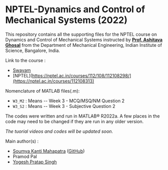 # NPTEL-Dynamics and Control of Mechanical Systems (2022)
This repository contains all the supporting files for the NPTEL course on Dynamics and Control of Mechanical Systems instructed by **[Prof. Ashitava Ghosal](https://mecheng.iisc.ac.in/~asitava/)** from the Department of Mechanical Engineering, Indian Institute of Science, Bangalore, India.

Link to the course :
* [Swayam](https://onlinecourses.nptel.ac.in/noc22_me96/preview)
* [NPTEL](https://nptel.ac.in/courses/112/108/112108298/](https://nptel.ac.in/courses/112108313)

Nomenclature of MATLAB files(.m):

* <code>W3_M2</code> : Means --  Week 3 - MCQ/MSQ/NM Question 2
* <code>W3_S2</code> : Means --  Week 3 - Subjective Question 2

The codes were written and run in MATLAB® R2022a. A few places in the code may need to be changed if they are run in any older version.

<em> The tuorial videos and codes will be updated soon.</em>

Main author(s) :
* [Soumya Kanti Mahapatra](https://sites.google.com/view/skmahapatra) ([GitHub](https://github.com/skmahapatra))
* Pramod Pal              
* [Yogesh Pratap Singh](http://yogeshpratapsingh.in)
